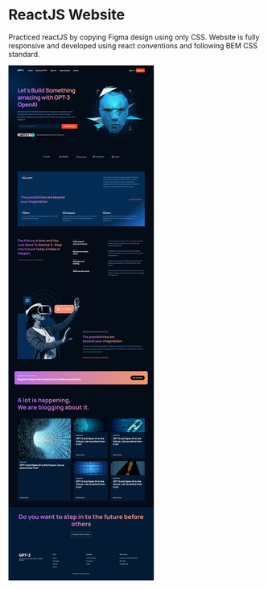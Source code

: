 # ReactJS Website

Practiced reactJS by copying Figma design using only CSS. Website is fully responsive and developed using react conventions and following BEM CSS standard.

<img src="https://github.com/zinaid/reactCSS/blob/main/FigmaDesign.png" alt="design" />
